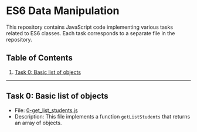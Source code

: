 # ES6 Data Manipulation

This repository contains JavaScript code implementing various tasks related to ES6 classes. Each task corresponds to a separate file in the repository.

## Table of Contents
1. [Task 0: Basic list of objects](#task-0-get_list_students.js)

---

## Task 0: Basic list of objects
- File: [0-get_list_students.js](./0x03-ES6_data_manipulation/0-get_list_students.js)
- Description: This file implements a function `getListStudents` that returns an array of objects.
